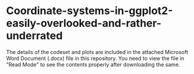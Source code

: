# Coordinate-systems-in-ggplot2-easily-overlooked-and-rather-underrated

The details of the codeset and plots are included in the attached Microsoft Word Document (.docx) file in this repository. 
You need to view the file in "Read Mode" to see the contents properly after downloading the same.
